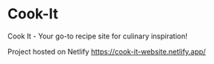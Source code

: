 # Cook-It

Cook It - Your go-to recipe site for culinary inspiration! 

Project hosted on Netlify
https://cook-it-website.netlify.app/
 
